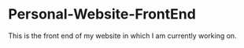 # Personal-Website-FrontEnd
This is the front end of my website in which I am currently working on.
